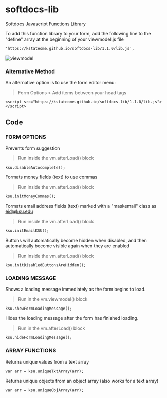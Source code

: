# softdocs-lib
Softdocs Javascript Functions Library

To add this function library to your form, add the following line to the "define" array at the beginning of your viewmodel.js file

```
'https://kstateome.github.io/softdocs-lib/1.1.0/lib.js',
```

![viewmodel](https://kstateome.github.io/softdocs-lib/img/viewmodel.png)

### Alternative Method

An alternative option is to use the form editor menu:

> Form Options > Add items between your head tags
```
<script src="https://kstateome.github.io/softdocs-lib/1.1.0/lib.js"></script>
```

## Code

### FORM OPTIONS

Prevents form suggestion
> Run inside the vm.afterLoad() block
```
ksu.disableAutocomplete();
```

Formats money fields (text) to use commas
> Run inside the vm.afterLoad() block
```
ksu.initMoneyCommas();
```

Formats email address fields (text) marked with a "maskemail" class as eid@ksu.edu
> Run inside the vm.afterLoad() block
```
ksu.initEmailKSU();
```

Buttons will automatically become hidden when disabled, and then automatically become visible again when they are enabled
> Run inside the vm.afterLoad() block
```
ksu.initDisabledButtonsAreHidden();
```

### LOADING MESSAGE

Shows a loading message immediately as the form begins to load.
> Run in the vm.viewmodel() block
```
ksu.showFormLoadingMessage();
```

Hides the loading message after the form has finished loading.
> Run in the vm.afterLoad() block
```
ksu.hideFormLoadingMessage();
```

### ARRAY FUNCTIONS

Returns unique values from a text array
```
var arr = ksu.uniqueTxtArray(arr);
```

Returns unique objects from an object array (also works for a text array)
```
var arr = ksu.uniqueObjArray(arr);
```

